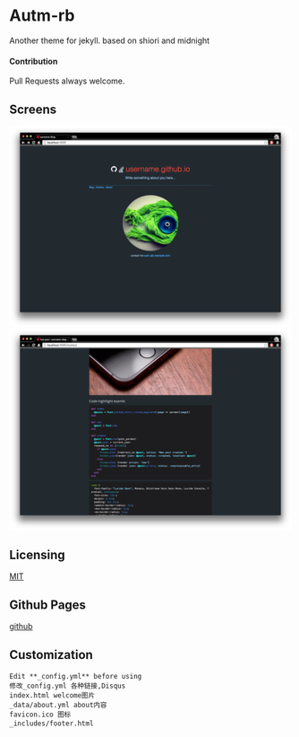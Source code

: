 # Autm-rb

Another theme for jekyll.
based on shiori and midnight

#### Contribution
Pull Requests always welcome.

## Screens

![](screenshots/home.png)
![](screenshots/post.png)

## Licensing

[MIT](https://github.com/railsr/autm-rb/blob/master/LICENSE)


## Github Pages

[github][pages]

[pages]: https://github.com/kirqe/autm-rb

## Customization
    Edit **_config.yml** before using
    修改_config.yml 各种链接,Disqus
    index.html welcome图片
    _data/about.yml about内容
    favicon.ico 图标
    _includes/footer.html
